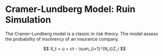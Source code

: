 # Cramer-Lundberg Model: Ruin Simulation

The Cramer-Lundberg model is a classic in risk theory.
The model assess the probability of insolvency of an insurance company.

$$ X_t = u + ct - \sum_{i=1}^{N_t}Z_i $$

